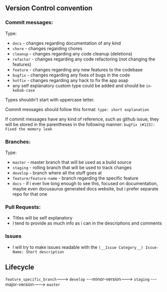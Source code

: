 ## Version Control convention

### Commit messages:

Type:
- `docs` - changes regarding documentation of any kind
- `chore` - changes regarding chores
- `cleanup` - changes regarding any code cleanup (deletions)
- `refactor` - changes regarding any code refactoring (not changing the features)
- `feature` - changes regarding any new features to the codebase
- `bugfix` - changes regarding any fixes of bugs in the code
- `hotfix` - changes regarding any hack to fix the app asap
- any self explanatory custom type could be added and should be `in-kebab-case`

Types shouldn't start with uppercase letter.

Commit messages should follow this format: `type: short explanation`

If commit messages have any kind of reference, such as github issue, they will be stored in the parentheses in the following manner:
`bugfix (#123): Fixed the memory leak`


### Branches:

Type:
- `master` - master branch that will be used as a build source
- `staging` - rolling branch that will be used to track changes
- `develop` - branch where all the stuff goes at
- `feature/feature-name` - branch regarding the specific feature
- `docs` - if i ever live long enough to see this, focused on documentation, maybe even docusaurus generated docs website, but i prefer separate repo for that one

### Pull Requests:
- Titles will be self explanatory
- I tend to provide as much info as i can in the descriptions and comments

### Issues
- I will try to make issues readable with the `(__Issue Category__) Issue-Name: Short description`

## Lifecycle

`feature_specific_branch`---> `develop` ---minor-version---> `staging` ---major-version--->  `master` 
